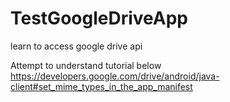 # TestGoogleDriveApp
learn to access google drive api

Attempt to understand tutorial below
https://developers.google.com/drive/android/java-client#set_mime_types_in_the_app_manifest
